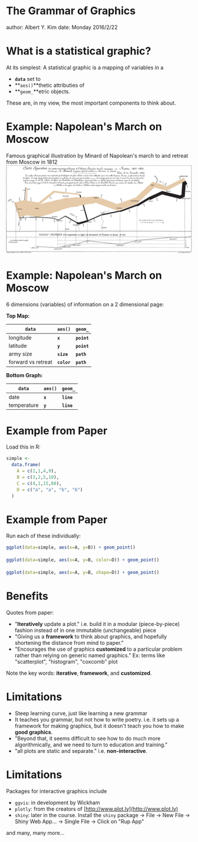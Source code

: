 The Grammar of Graphics
========================================================
author: Albert Y. Kim
date: Monday 2016/2/22




What is a statistical graphic?
========================================================

At its simplest: A statistical graphic is a mapping of variables in a

* **`data`** set to 
* **`aes()`**thetic attributies of 
* **`geom_`**etric objects.

These are, in my view, the most important components to think about.



Example: Napolean's March on Moscow
========================================================
Famous graphical illustration by Minard of Napolean's march to and retreat from Moscow in 1812
![alt text](Minard.png)



Example: Napolean's March on Moscow
========================================================

6 dimensions (variables) of information on a 2 dimensional page:

**Top Map:**

**`data`** | **`aes()`**  | **`geom_`**
------------- | ------------- | -------------
longitude | **`x`** | **`point`** 
latitude | **`y`** | **`point`** 
army size | **`size`** | **`path`**
forward vs retreat | **`color`** | **`path`**

**Bottom Graph:**

**`data`** | **`aes()`**  | **`geom_`**
------------- | ------------- | -------------
date | **`x`** | **`line`**
temperature | **`y`** | **`line`**



Example from Paper
========================================================

Load this in R:


```r
simple <- 
  data.frame(
    A = c(2,1,4,9),
    B = c(3,2,5,10),
    C = c(4,1,15,80),
    D = c("a", "a", "b", "b")
  )
```



Example from Paper
========================================================

Run each of these individually:


```r
ggplot(data=simple, aes(x=A, y=B)) + geom_point()

ggplot(data=simple, aes(x=A, y=B, color=D)) + geom_point()

ggplot(data=simple, aes(x=A, y=B, shape=D)) + geom_point()
```







Benefits
========================================================

Quotes from paper:

* "**Iteratively** update a plot." i.e. build it in a modular (piece-by-piece) fashion instead of in one immutable (unchangeable) piece
* "Giving us a **framework** to think about graphics, and hopefully shortening the distance from mind to paper."
* "Encourages the use of graphics **customized** to a particular problem rather than relying on generic named graphics." Ex: terms like "scatterplot", "histogram", "coxcomb" plot

Note the key words: **iterative**, **framework**, and **customized**.



Limitations
========================================================

* Steep learning curve, just like learning a new grammar
* It teaches you grammar, but not how to write poetry. i.e. it sets up
a framework for making graphics, but it doesn't teach you how to make **good graphics**.
* "Beyond that, it seems difficult to see how to do much more algorithmically, and we need to turn to education and training."
* "all plots are static and separate." i.e. **non-interactive**.



Limitations
========================================================

Packages for interactive graphics include
  + `ggvis`: in development by Wickham
  + `plotly`: from the creators of [http://www.plot.ly](http://www.plot.ly)
  + `shiny`: later in the course. Install the `shiny` package -> File -> New
  File -> Shiny Web App... -> Single File -> Click on "Rup App"

and many, many more...



